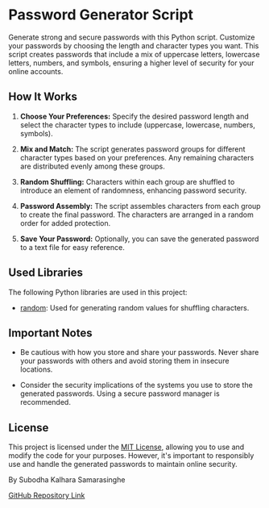 # Password Generator Script

Generate strong and secure passwords with this Python script. Customize your passwords by choosing the length and character types you want. This script creates passwords that include a mix of uppercase letters, lowercase letters, numbers, and symbols, ensuring a higher level of security for your online accounts.

## How It Works

1. **Choose Your Preferences:** Specify the desired password length and select the character types to include (uppercase, lowercase, numbers, symbols).

2. **Mix and Match:** The script generates password groups for different character types based on your preferences. Any remaining characters are distributed evenly among these groups.

3. **Random Shuffling:** Characters within each group are shuffled to introduce an element of randomness, enhancing password security.

4. **Password Assembly:** The script assembles characters from each group to create the final password. The characters are arranged in a random order for added protection.

5. **Save Your Password:** Optionally, you can save the generated password to a text file for easy reference.

## Used Libraries

The following Python libraries are used in this project:

- [random](https://docs.python.org/3/library/random.html): Used for generating random values for shuffling characters.

## Important Notes

- Be cautious with how you store and share your passwords. Never share your passwords with others and avoid storing them in insecure locations.

- Consider the security implications of the systems you use to store the generated passwords. Using a secure password manager is recommended.

## License

This project is licensed under the [MIT License](LICENSE), allowing you to use and modify the code for your purposes. However, it's important to responsibly use and handle the generated passwords to maintain online security.

By Subodha Kalhara Samarasinghe

[GitHub Repository Link](https://github.com/SubodhaK/passwordgenerator)

